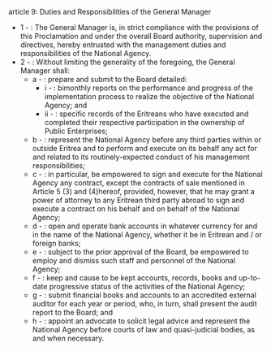 article 9: Duties and Responsibilities of the General Manager

<ul>
			<li>1 - : The General Manager is, in strict compliance with the provisions of this Proclamation and under the overall Board authority, supervision and directives, hereby entrusted with the management duties and responsibilities of the National Agency.<ul>
			</ul></li>			<li>2 - : Without limiting the generality of the foregoing, the General Manager shall:<ul>
						<li>a - : prepare and submit to the Board detailed:<ul>
									<li>i - : bimonthly reports on the performance and progress of the implementation process to realize the objective of the National Agency; and<ul>
									</ul></li>									<li>ii - : specific records of the Eritreans who have executed and completed their respective participation in the ownership of Public Enterprises;<ul>
									</ul></li>						</ul></li>						<li>b - : represent the National Agency before any third parties within or outside Eritrea and to perform and execute on its behalf any act for and related to its routinely-expected conduct of his management responsibilities;<ul>
						</ul></li>						<li>c - : in particular, be empowered to sign and execute for the National Agency any contract, except the contracts of sale mentioned in Article 5 (3) and (4)hereof, provided, however, that he may grant a power of attorney to any Eritrean third party abroad to sign and execute a contract on his behalf and on behalf of the National Agency;<ul>
						</ul></li>						<li>d - : open and operate bank accounts in whatever currency for and in the name of the National Agency, whether it be in Eritrean and &#x2F; or foreign banks;<ul>
						</ul></li>						<li>e - : subject to the prior approval of the Board, be empowered to employ and dismiss such staff and personnel of the National Agency;<ul>
						</ul></li>						<li>f - : keep and cause to be kept accounts, records, books and up-to-date progressive status of the activities of the National Agency;<ul>
						</ul></li>						<li>g - : submit financial books and accounts to an accredited external auditor for each year or period, who, in turn, shall present the audit report to the Board; and<ul>
						</ul></li>						<li>h - : appoint an advocate to solicit legal advice and represent the National Agency before courts of law and quasi-judicial bodies, as and when necessary.<ul>
						</ul></li>			</ul></li></ul>